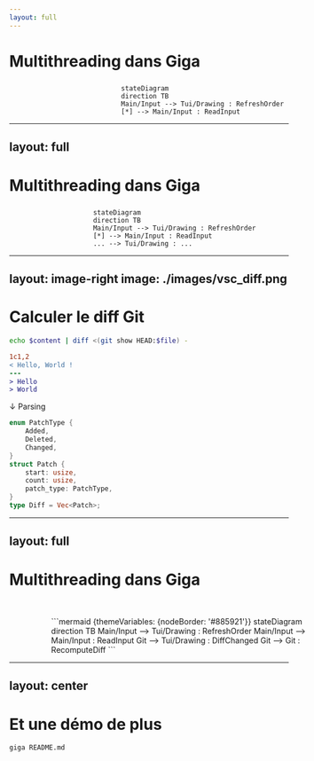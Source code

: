 ```yaml
---
layout: full
---
```


# Multithreading dans Giga

<div style="
    width: 100%;
    margin-top: 5%;
    margin-left: 40%;
    ">

<Transform
    :scale=1.5
    >
```mermaid {themeVariables: {nodeBorder: '#885921'}}
stateDiagram
direction TB
Main/Input --> Tui/Drawing : RefreshOrder
[*] --> Main/Input : ReadInput
```
</Transform>

</div>

---
layout: full
---

# Multithreading dans Giga

<div style="
    width: 100%;
    margin-top: 5%;
    margin-left: 30%;
    ">

<Transform
    :scale=1.5
    >
```mermaid {themeVariables: {nodeBorder: '#885921'}}
stateDiagram
direction TB
Main/Input --> Tui/Drawing : RefreshOrder
[*] --> Main/Input : ReadInput
... --> Tui/Drawing : ...
```
</Transform>

</div>

---
layout: image-right
image: ./images/vsc_diff.png
---

# Calculer le diff Git

```sh
echo $content | diff <(git show HEAD:$file) -
```

```diff
1c1,2
< Hello, World !
---
> Hello
> World
```

$\downarrow$ Parsing

```rust
enum PatchType {
    Added,
    Deleted,
    Changed,
}
struct Patch {
    start: usize,
    count: usize,
    patch_type: PatchType,
}
type Diff = Vec<Patch>;
```


---
layout: full
---

# Multithreading dans Giga

<div style="width: 100%;margin-top: 10%; margin-left: 15%">

<Transform :scale=1.5>
```mermaid {themeVariables: {nodeBorder: '#885921'}}
stateDiagram
direction TB
Main/Input --> Tui/Drawing : RefreshOrder
Main/Input --> Main/Input : ReadInput
Git --> Tui/Drawing : DiffChanged
Git --> Git : RecomputeDiff
```
</Transform>

</div>


---
layout: center
---

# Et une démo de plus

```sh
giga README.md
```
